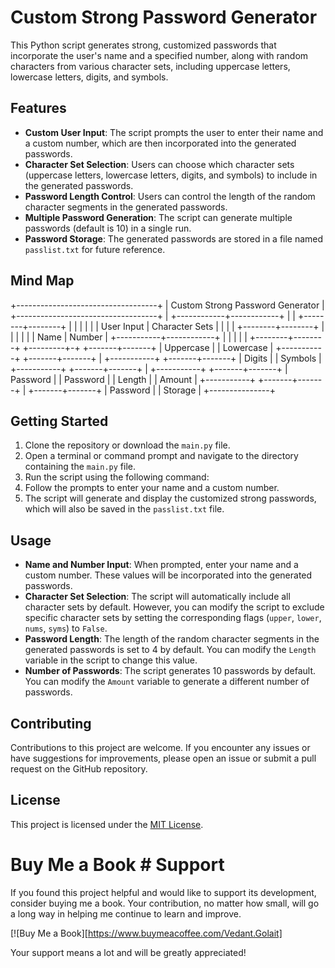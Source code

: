 # Custom Strong Password Generator

This Python script generates strong, customized passwords that incorporate the user's name and a specified number, along with random characters from various character sets, including uppercase letters, lowercase letters, digits, and symbols.

## Features

- **Custom User Input**: The script prompts the user to enter their name and a custom number, which are then incorporated into the generated passwords.
- **Character Set Selection**: Users can choose which character sets (uppercase letters, lowercase letters, digits, and symbols) to include in the generated passwords.
- **Password Length Control**: Users can control the length of the random character segments in the generated passwords.
- **Multiple Password Generation**: The script can generate multiple passwords (default is 10) in a single run.
- **Password Storage**: The generated passwords are stored in a file named `passlist.txt` for future reference.

## Mind Map

+-----------------------------------+
|    Custom Strong Password Generator    |
+-----------------------------------+
             |
+------------+------------+
|                         |
+--------+--------+       |
|        |        |       |
| User Input      | Character Sets
|        |        |       |
+--------+--------+       |
|        |        |       |
| Name   | Number |       +-----------+------------+
|        |        |                  |            |
+--------+--------+        +---------+-+  +-------+-------+
                           | Uppercase |  | Lowercase    |
                           +-----------+  +-------+-------+
                                               |
                           +-----------+  +-------+-------+
                           | Digits    |  | Symbols      |
                           +-----------+  +-------+-------+
                                               |
                           +-----------+  +-------+-------+
                           | Password  |  | Password     |
                           | Length    |  | Amount       |
                           +-----------+  +-------+-------+
                                               |
                                       +-------+-------+
                                       | Password      |
                                       | Storage       |
                                       +---------------+


## Getting Started

1. Clone the repository or download the `main.py` file.
2. Open a terminal or command prompt and navigate to the directory containing the `main.py` file.
3. Run the script using the following command:
4. Follow the prompts to enter your name and a custom number.
5. The script will generate and display the customized strong passwords, which will also be saved in the `passlist.txt` file.

## Usage

- **Name and Number Input**: When prompted, enter your name and a custom number. These values will be incorporated into the generated passwords.
- **Character Set Selection**: The script will automatically include all character sets by default. However, you can modify the script to exclude specific character sets by setting the corresponding flags (`upper`, `lower`, `nums`, `syms`) to `False`.
- **Password Length**: The length of the random character segments in the generated passwords is set to 4 by default. You can modify the `Length` variable in the script to change this value.
- **Number of Passwords**: The script generates 10 passwords by default. You can modify the `Amount` variable to generate a different number of passwords.

## Contributing

Contributions to this project are welcome. If you encounter any issues or have suggestions for improvements, please open an issue or submit a pull request on the GitHub repository.

## License

This project is licensed under the [MIT License](LICENSE).

# Buy Me a Book # Support

If you found this project helpful and would like to support its development, consider buying me a book. Your contribution, no matter how small, will go a long way in helping me continue to learn and improve.

[![Buy Me a Book][https://www.buymeacoffee.com/Vedant.Golait]

Your support means a lot and will be greatly appreciated!
